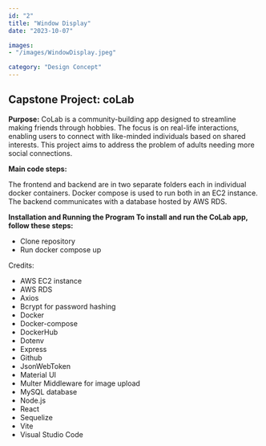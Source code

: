 ```yaml
---
id: "2"
title: "Window Display"
date: "2023-10-07"

images:
- "/images/WindowDisplay.jpeg"

category: "Design Concept"
---
```


## Capstone Project: coLab

__Purpose:__ CoLab is a community-building app designed to streamline making friends through hobbies. The focus is on real-life interactions, enabling users to connect with like-minded individuals based on shared interests. This project aims to address the problem of adults needing more social connections.

__Main code steps:__

The frontend and backend are in two separate folders each in individual docker containers. Docker compose is used to run both in an EC2 instance. The backend communicates with a database hosted by AWS RDS.

__Installation and Running the Program To install and run the CoLab app, follow these steps:__

* Clone repository
* Run docker compose up

Credits: 
* AWS EC2 instance
* AWS RDS
* Axios
* Bcrypt for password hashing
* Docker
* Docker-compose
* DockerHub
* Dotenv
* Express
* Github
* JsonWebToken
* Material UI
* Multer Middleware for image upload
* MySQL database
* Node.js
* React
* Sequelize
* Vite
* Visual Studio Code

